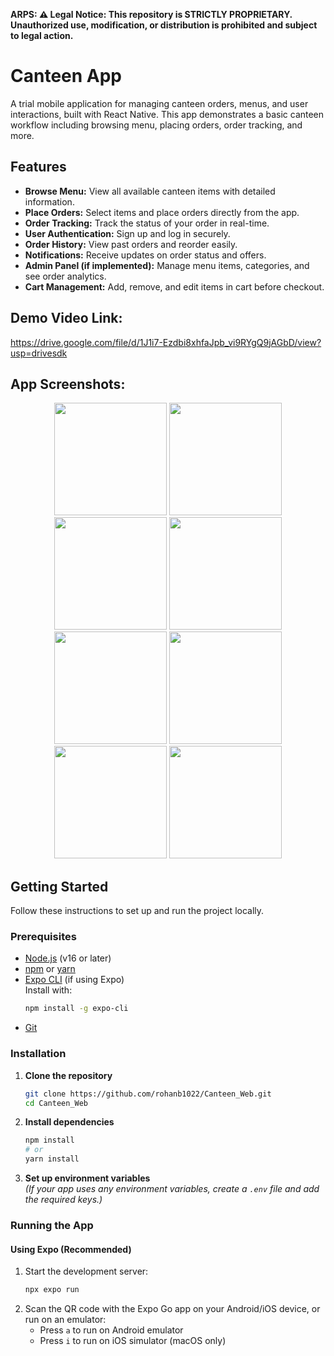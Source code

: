 **ARPS:
⚠️ Legal Notice: This repository is STRICTLY PROPRIETARY. Unauthorized use, modification, or distribution is prohibited and subject to legal action.**

# Canteen App

A trial mobile application for managing canteen orders, menus, and user interactions, built with React Native. This app demonstrates a basic canteen workflow including browsing menu, placing orders, order tracking, and more.

## Features

- **Browse Menu:** View all available canteen items with detailed information.
- **Place Orders:** Select items and place orders directly from the app.
- **Order Tracking:** Track the status of your order in real-time.
- **User Authentication:** Sign up and log in securely.
- **Order History:** View past orders and reorder easily.
- **Notifications:** Receive updates on order status and offers.
- **Admin Panel (if implemented):** Manage menu items, categories, and see order analytics.
- **Cart Management:** Add, remove, and edit items in cart before checkout.

## Demo Video Link: 
https://drive.google.com/file/d/1J1i7-Ezdbi8xhfaJpb_vi9RYgQ9jAGbD/view?usp=drivesdk

## App Screenshots: 
<p align="center">
 <img src="https://github.com/user-attachments/assets/3eba28c2-8365-4d2d-86cd-1142b4206edf"  width="180"  />
  <img src="https://github.com/user-attachments/assets/94a3e4c1-0ea2-4603-89dd-679e489d1403" width="180" />
<img src="https://github.com/user-attachments/assets/92055025-b98a-471b-aecf-57cc135f0632" width="180"  />
  <img src="https://github.com/user-attachments/assets/e80f7cf4-b8d1-4028-a708-28912545895f" width="180" />
  <img src="https://github.com/user-attachments/assets/a0b80187-f27b-47c4-a851-661abe5e41c2" width="180" />
  <img src="https://github.com/user-attachments/assets/a230080b-b7f8-4552-aa79-15b7242cd0db" width="180" />
  <img src="https://github.com/user-attachments/assets/66bba9c6-3124-480a-ac39-1763236b2763" width="180" />
  <img src="https://github.com/user-attachments/assets/acbb7674-ca47-4a37-9ad5-253476096797" width="180" />
 

</p>



## Getting Started

Follow these instructions to set up and run the project locally.

### Prerequisites

- [Node.js](https://nodejs.org/) (v16 or later)
- [npm](https://www.npmjs.com/) or [yarn](https://yarnpkg.com/)
- [Expo CLI](https://docs.expo.dev/get-started/installation/) (if using Expo)  
  Install with:  
  ```bash
  npm install -g expo-cli
  ```
- [Git](https://git-scm.com/)

### Installation

1. **Clone the repository**
   ```bash
   git clone https://github.com/rohanb1022/Canteen_Web.git
   cd Canteen_Web
   ```

2. **Install dependencies**
   ```bash
   npm install
   # or
   yarn install
   ```

3. **Set up environment variables**  
   *(If your app uses any environment variables, create a `.env` file and add the required keys.)*

### Running the App

#### Using Expo (Recommended)

1. Start the development server:
   ```bash
   npx expo run
   ```
2. Scan the QR code with the Expo Go app on your Android/iOS device, or run on an emulator:
   - Press `a` to run on Android emulator
   - Press `i` to run on iOS simulator (macOS only)
